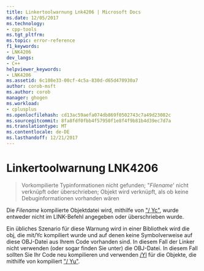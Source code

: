 ```yaml
---
title: Linkertoolwarnung Lnk4206 | Microsoft Docs
ms.date: 12/05/2017
ms.technology:
- cpp-tools
ms.tgt_pltfrm: 
ms.topic: error-reference
f1_keywords:
- LNK4206
dev_langs:
- C++
helpviewer_keywords:
- LNK4206
ms.assetid: 6c108e33-00cf-4c5a-830d-d65d470930a7
author: corob-msft
ms.author: corob
manager: ghogen
ms.workload:
- cplusplus
ms.openlocfilehash: cd13ac59aefa074db869f0502743c7a49d23082c
ms.sourcegitcommit: 8fa8fdf0fbb4f57950f1e8f4f9b81b4d39ec7d7a
ms.translationtype: MT
ms.contentlocale: de-DE
ms.lasthandoff: 12/21/2017
---
```

# <a name="linker-tools-warning-lnk4206"></a>Linkertoolwarnung LNK4206

> Vorkompilierte Typinformationen nicht gefunden; "*Filename*' nicht verknüpft oder überschrieben; Objekt wird verknüpft, als ob keine Debuginformationen vorhanden wären

Die *Filename* kompilierte Objektdatei wird, mithilfe von ["/ Yc"](../../build/reference/yc-create-precompiled-header-file.md), wurde entweder nicht im LINK-Befehl angegeben oder überschrieben wurde.

Ein übliches Szenario für diese Warnung wird in einer Bibliothek wird die obj, die mit/Yc kompiliert wurde und auf denen keine Symbolverweise auf diese OBJ-Datei aus Ihrem Code vorhanden sind.  In diesem Fall der Linker nicht verwenden (oder sogar finden Sie unter) die OBJ-Datei.  In diesem Fall sollten Sie Ihr Code neu kompilieren und verwenden [/Yl](../../build/reference/yl-inject-pch-reference-for-debug-library.md) für die Objekte, die mithilfe von kompiliert ["/ Yu"](../../build/reference/yu-use-precompiled-header-file.md).